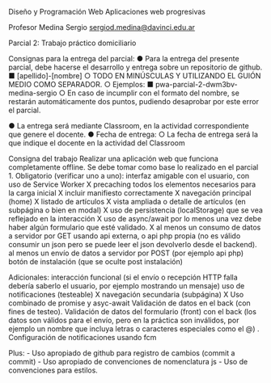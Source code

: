 Diseño y Programación Web
Aplicaciones web progresivas

Profesor Medina Sergio
sergiod.medina@davinci.edu.ar


Parcial 2: Trabajo práctico domiciliario

Consignas para la entrega del parcial:
● Para la entrega del presente parcial, debe hacerse el desarrollo y entrega sobre un repositorio de
github.
■ [apellido]-[nombre]
○ TODO EN MINÚSCULAS Y UTILIZANDO EL GUIÓN MEDIO COMO SEPARADOR. ○
Ejemplos:
■ pwa-parcial-2-dwm3bv-medina-sergio
○ En caso de incumplir con el formato del nombre, se restarán automáticamente dos
puntos, pudiendo desaprobar por este error el parcial.

● La entrega será mediante Classroom, en la actividad correspondiente que genere el docente.
● Fecha de entrega:
○ La fecha de entrega será la que indique el docente en la actividad del Classroom

Consigna del trabajo
Realizar una aplicación web que funciona completamente offline. Se debe tomar como base lo realizado en el parcial 1.
Obligatorio (verificar uno a uno):
    interfaz amigable con el usuario, con uso de Service Worker
X    precaching todos los elementos necesarios para la carga inicial
X    incluir manifiesto correctamente
X    navegación principal (home)
X    listado de artículos
X    vista ampliada o detalle de artículos (en subpágina o bien en modal)
X    uso de persistencia (localStorage) que se vea reflejado en la interacción
X    uso de async/await por lo menos una vez
    debe haber algún formulario que esté validado.
X    al menos un consumo de datos a servidor por GET usando api externa, o api php propia (no es válido consumir un json pero se puede leer el json devolverlo desde el backend).
    al menos un envío de datos a servidor por POST (por ejemplo api php)
    botón de instalación (que se oculte post instalación)

Adicionales:
    interacción funcional (si el envío o recepción HTTP falla debería saberlo el usuario, por ejemplo mostrando un mensaje)
    uso de notificaciones (testeable)
X    navegación secundaria (subpágina)
X    Uso combinado de promise y asyc-await
    Validación de datos en el back (con fines de testeo).
    Validación de datos del formulario (front) con el back (los datos son válidos para el envío, pero en la práctica son inválidos, por ejemplo un nombre que incluya letras o caracteres especiales como el @) .
    Configuración de notificaciones usando fcm

Plus:
    - Uso apropiado de github para registro de cambios (commit a commit)
    - Uso apropiado de convenciones de nomenclatura js
    - Uso de convenciones para estilos.